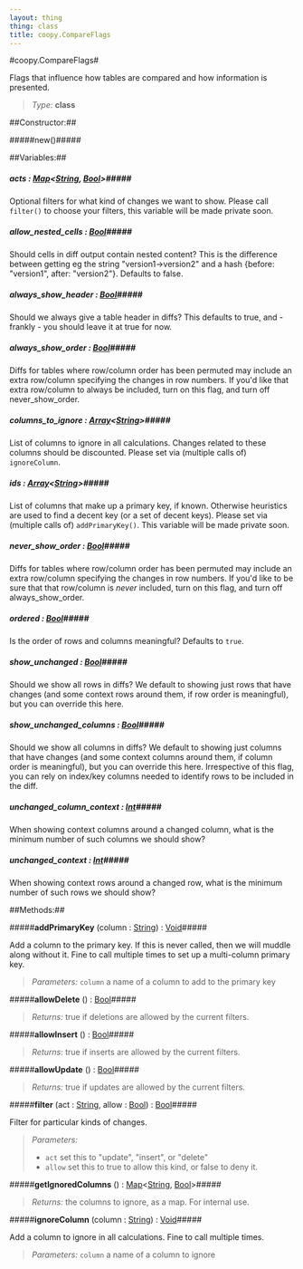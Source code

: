 ```yaml
---
layout: thing
thing: class
title: coopy.CompareFlags
---
```

#coopy.CompareFlags#


Flags that influence how tables are compared and how information
is presented.




> *Type:* **class**



##Constructor:##

#####new()#####



##Variables:##

##### **acts**  : <a href="../Map.html" class="type">Map</a>&lt;<a href="../String.html" class="type">String</a>, <a href="../Bool.html" class="type">Bool</a>&gt;#####


Optional filters for what kind of changes we want to show.
Please call `filter()`
to choose your filters, this variable will be made private soon.




##### **allow_nested_cells**  : <a href="../Bool.html" class="type">Bool</a>#####


Should cells in diff output contain nested content?
This is the difference between getting eg the string 
"version1->version2" and a hash {before: "version1", after: "version2"}.
Defaults to false.




##### **always_show_header**  : <a href="../Bool.html" class="type">Bool</a>#####


Should we always give a table header in diffs? This defaults
to true, and - frankly - you should leave it at true for now.




##### **always_show_order**  : <a href="../Bool.html" class="type">Bool</a>#####


Diffs for tables where row/column order has been permuted may include
an extra row/column specifying the changes in row numbers.
If you'd like that extra row/column to always be included,
turn on this flag, and turn off never_show_order.




##### **columns_to_ignore**  : <a href="../Array.html" class="type">Array</a>&lt;<a href="../String.html" class="type">String</a>&gt;#####


List of columns to ignore in all calculations.  Changes
related to these columns should be discounted.  Please set 
via (multiple calls of) `ignoreColumn`.




##### **ids**  : <a href="../Array.html" class="type">Array</a>&lt;<a href="../String.html" class="type">String</a>&gt;#####

List of columns that make up a primary key, if known.
Otherwise heuristics are used to find a decent key
(or a set of decent keys). Please set via (multiple 
calls of) `addPrimaryKey()`.  This variable will be made private
soon.




##### **never_show_order**  : <a href="../Bool.html" class="type">Bool</a>#####


Diffs for tables where row/column order has been permuted may include
an extra row/column specifying the changes in row numbers.
If you'd like to be sure that that row/column is *never*
included, turn on this flag, and turn off always_show_order.




##### **ordered**  : <a href="../Bool.html" class="type">Bool</a>#####


Is the order of rows and columns meaningful? Defaults to `true`.




##### **show_unchanged**  : <a href="../Bool.html" class="type">Bool</a>#####


Should we show all rows in diffs?  We default to showing
just rows that have changes (and some context rows around
them, if row order is meaningful), but you can override
this here.




##### **show_unchanged_columns**  : <a href="../Bool.html" class="type">Bool</a>#####


Should we show all columns in diffs?  We default to showing
just columns that have changes (and some context columns around
them, if column order is meaningful), but you can override
this here.  Irrespective of this flag, you can rely
on index/key columns needed to identify rows to be included
in the diff.




##### **unchanged_column_context**  : <a href="../Int.html" class="type">Int</a>#####


When showing context columns around a changed column, what
is the minimum number of such columns we should show?




##### **unchanged_context**  : <a href="../Int.html" class="type">Int</a>#####


When showing context rows around a changed row, what
is the minimum number of such rows we should show?




##Methods:##


#####**addPrimaryKey** (column : <a href="../String.html" class="type">String</a>) : <a href="../Void.html" class="type">Void</a>#####


Add a column to the primary key.  If this is never called,
then we will muddle along without it.  Fine to call multiple
times to set up a multi-column primary key.




> *Parameters:*  `column` a name of a column to add to the primary key









#####**allowDelete** () : <a href="../Bool.html" class="type">Bool</a>#####




> *Returns:*  true if deletions are allowed by the current filters.








#####**allowInsert** () : <a href="../Bool.html" class="type">Bool</a>#####




> *Returns:*  true if inserts are allowed by the current filters.








#####**allowUpdate** () : <a href="../Bool.html" class="type">Bool</a>#####




> *Returns:*  true if updates are allowed by the current filters.








#####**filter** (act : <a href="../String.html" class="type">String</a>, allow : <a href="../Bool.html" class="type">Bool</a>) : <a href="../Bool.html" class="type">Bool</a>#####


Filter for particular kinds of changes.



> *Parameters:*
>
>   * `act` set this to "update", "insert", or "delete"
>   * `allow` set this to true to allow this kind, or false to deny it.








#####**getIgnoredColumns** () : <a href="../Map.html" class="type">Map</a>&lt;<a href="../String.html" class="type">String</a>, <a href="../Bool.html" class="type">Bool</a>&gt;#####




> *Returns:*  the columns to ignore, as a map. For internal use.








#####**ignoreColumn** (column : <a href="../String.html" class="type">String</a>) : <a href="../Void.html" class="type">Void</a>#####


Add a column to ignore in all calculations.  Fine to call
multiple times.




> *Parameters:*  `column` a name of a column to ignore









